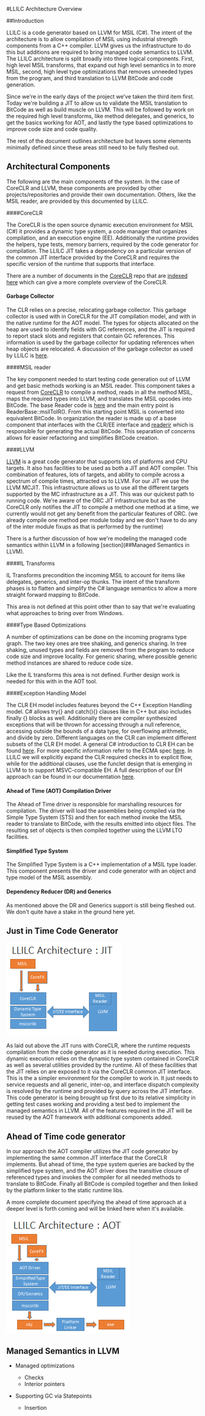 #LLILC Architecture Overview

##Introduction

LLILC is a code generator based on LLVM for MSIL (C#).  The intent of the architecture is to allow 
compilation of MSIL using industrial strength components from a C++ compiler.  LLVM gives us the 
infrastructure to do this but additions are required to bring managed code semantics to LLVM. The 
LLILC architecture is split broadly into three logical components.  First, high level MSIL transforms, 
that expand out high level semantics in to more MSIL, second, high level type optimizations that removes 
unneeded types from the program, and third translation to LLVM BitCode and code generation.   

Since we're in the early days of the project we've taken the third item first.  Today we're building 
a JIT to allow us to validate the MSIL translation to BitCode as well as build muscle on LLVM.  This 
will be followed by work on the required high level transforms, like method delegates, and generics, 
to get the basics working for AOT, and lastly the type based optimizations to improve code size and 
code quality.

The rest of the document outlines architecture but leaves some elements minimally defined since these 
areas still need to be fully fleshed out.

## Architectural Components

The following are the main components of the system.  In the case of CoreCLR and LLVM, these components 
are provided by other projects/repositories and provide their own documentation.  Others, like the MSIL 
reader, are provided by this documented by LLILC.

####CoreCLR

The CoreCLR is the open source dynamic execution environment for MSIL (C#) it provides a dynamic type system, 
a code manager that organizes compilation, and an execution engine (EE).  Additionally the runtime provides the 
helpers, type tests, memory barriers, required by the code generator for compilation.  The LLILC JIT takes a 
dependency on a particular version of the common JIT interface provided by the CoreCLR and requires the specific 
version of the runtime that supports that interface.

There are a number of documents in the [CoreCLR](https://github.com/dotnet/coreclr) repo 
that are [indexed here](https://github.com/dotnet/coreclr/blob/master/Documentation/index.md) 
which can give a more complete overview of the CoreCLR.

#### Garbage Collector

The CLR relies on a precise, relocating garbage collector.  This garbage collector is used with in CoreCLR 
for the JIT compilation model, and with in the native runtime for the AOT model.  The types for objects allocated 
on the heap are used to identify fields with GC references, and the JIT is required to report stack slots and registers that 
contain GC references.  This information is used by the garbage collector for updating references when heap objects 
are relocated.  A discussion of the garbage collector as used by LLILC is 
[here](https://github.com/dotnet/llilc/blob/master/Documentation/llilc-gc.md).

####MSIL reader

The key component needed to start testing code generation out of LLVM and get basic methods working 
is an MSIL reader.  This component takes a request from [CoreCLR](https://github.com/dotnet/coreclr) to 
compile a method, reads in all the method MSIL, maps the required types into LLVM, and translates the MSIL 
opcodes into BitCode. The base Reader code is [here](https://github.com/dotnet/llilc/blob/master/lib/Reader/reader.cpp) 
and the main entry point is ReaderBase::msilToIR().  From this starting point MSIL is converted into equivalent 
BitCode.  In organization the reader is made up of a base component that interfaces with the CLR/EE interface 
and [readerir](https://github.com/dotnet/llilc/blob/master/lib/Reader/readerir.cpp) which is responsible 
for generating the actual BitCode.  This separation of concerns allows for easier refactoring and simplifies 
BitCode creation.

####LLVM

[LLVM](http://llvm.org/) is a great code generator that supports lots of platforms and CPU targets.  It also has 
facilities to be used as both a JIT and AOT compiler.  This combination of features, lots of targets, and ability 
to compile across a spectrum of compile times, attracted us to LLVM.  For our JIT we use the LLVM MCJIT. This 
infrastructure allows us to use all the different targets supported by the MC infrastructure as a JIT.  This was our 
quickest path to running code.  We're aware of the ORC JIT infrastructure but as the CoreCLR only notifies the JIT 
to compile a method one method at a time, we currently would not get any benefit from the particular features of ORC. 
(we already compile one method per module today and we don't have to do any of the inter module fixups as that is 
performed by the runtime)

There is a further discussion of how we're modeling the managed code semantics within LLVM in a following 
[section](##Managed Semantics in LLVM). 

####IL Transforms

IL Transforms precondition the incoming MSIL to account for items like delegates, generics, and inter-op thunks. 
The intent of the transform phases is to flatten and simplify the C# language semantics to allow a more straight 
forward mapping to BitCode.

This area is not defined at this point other than to say that we're evaluating what approaches to bring over from 
Windows.

####Type Based Optimizations

A number of optimizations can be done on the incoming programs type graph.  The two key ones are tree shaking, and 
generics sharing. In tree shaking, unused types and fields are removed from the program to reduce code size and improve 
locality.  For generic sharing, where possible generic method instances are shared to reduce code size.

Like the IL transforms this area is not defined.  Further design work is needed for this with in the AOT tool.

####Exception Handling Model

The CLR EH model includes features beyond the C++ Exception Handling model.  C# allows try{} and catch(){} clauses like in 
C++ but also includes finally {} blocks as well.  Additionally there are compiler synthesized exceptions that will be thrown 
for accessing through a null reference, accessing outside the bounds of a data type, for overflowing arithmetic, and divide 
by zero. Different languages on the CLR can implement different subsets of the CLR EH model. A general C# introduction to CLR 
EH can be found [here](https://msdn.microsoft.com/en-us/library/ms173162.aspx). For more specific information refer to 
the ECMA spec [here](http://www.ecma-international.org/publications/standards/Ecma-335.htm). 
In LLILC we will explicitly expand the CLR required checks in to explicit flow, while for the additional clauses, use 
the funclet design that is emerging in LLVM to to support MSVC-compatible EH.  A full description of our EH approach can be 
found in our documentation [here](https://github.com/dotnet/llilc/blob/master/Documentation/llilc-jit-eh.md).

#### Ahead of Time (AOT) Compilation Driver

The Ahead of Time driver is responsible for marshalling resources for compilation.  The driver will load 
the assemblies being compiled via the Simple Type System (STS) and then for each method invoke the MSIL 
reader to translate to BitCode, with the results emitted into object files.   The resulting set of objects 
is then compiled together using the LLVM LTO facilities.

#### Simplified Type System

The Simplified Type System is a C++ implementation of a MSIL type loader.  This component presents the driver and 
code generator with an object and type model of the MSIL assembly.

#### Dependency Reducer (DR) and Generics

As mentioned above the DR and Generics support is still being fleshed out.  We don't quite have a stake in the 
ground here yet.

## Just in Time Code Generator

![JIT Architecture](./Images/JITArch.png)

As laid out above the JIT runs with CoreCLR, where the runtime requests compilation from the code generator as it is needed 
during execution.  This dynamic execution relies on the dynamic type system contained in CoreCLR as well as several utilities 
provided by the runtime.  All of these facilities that the JIT relies on are exposed to it via the CoreCLR common JIT 
interface.  This is the a simpler environment for the compiler to work in.  It just needs to service requests and all generic, 
inter-op, and interface dispatch complexity is resolved by the runtime and provided by query across the JIT interface. This 
code generator is being brought up first due to its relative simplicity in getting test cases working and providing a test bed 
to implement the managed semantics in LLVM.  All of the features required in the JIT will be reused by the AOT framework with 
additional components added. 

## Ahead of Time code generator

In our approach the AOT compiler utilizes the JIT code generator by implementing the same common JIT interface that the CoreCLR 
implements.  But ahead of time, the type system queries are backed by the simplified type system, and the AOT driver does the 
transitive closure of referenced types and invokes the compiler for all needed methods to translate to BitCode.  Finally all 
BitCode is compiled together and then linked by the platform linker to the static runtime libs. 

A more complete document specifying the ahead of time approach at a deeper level is forth coming and will be linked here when 
it's available.

![AOT Architecture](./Images/AOTArch.png)

## Managed Semantics in LLVM

- Managed optimizations
	- Checks
	- Interior pointers

- Supporting GC via Statepoints
	- Insertion

